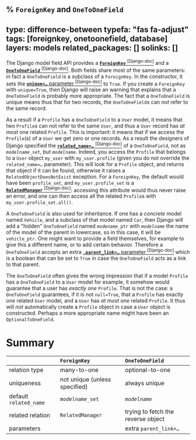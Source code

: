 % `ForeignKey` and `OneToOneField`
---
type: difference-between
typefa: "fas fa-adjust"
tags: [foreignkey, onetoonefield, database]
layers: models
related_packages: []
solinks: []
---

The Django model field API provides a [**`ForeignKey`**&nbsp;<sup>[Django-doc]</sup>](https://docs.djangoproject.com/en/dev/ref/models/fields/#foreignkey) and a [**`OneToOneField`**&nbsp;<sup>[Django-doc]</sup>](https://docs.djangoproject.com/en/dev/ref/models/fields/#django.db.models.OneToOneField). Both fields share most of the same parameters: in fact a `OneToOneField` is a subclass of a `ForeignKey`. In the constructor, it sets the [**<code>unique=&hellip;</code>** parameter&nbsp;<sup>[Django-doc]</sup>](https://docs.djangoproject.com/en/dev/ref/models/fields/#unique) to `True`. If you create a `ForeignKey` with `unique=True`, then Django will raise an warning that explains that a `OneToOneField` is probably more appropriate. The fact that a `OneToOneField` is unique means thus that for two records, the `OneToOneField`s can *not* refer to the same record.

As a result if a `Profile` has a `OneToOneField` to a `User` model, it means that two `Profile`s can not refer to the same `User`, and thus a `User` record has *at most* one related `Profile`. This is important: it means that if we access the `Profile`(s) of a `User` we get zero or one records. As a result the designers of Django specified the [**<code>related_name=&hellip;</code>**&nbsp;<sup>[Django-doc]</sup>](https://docs.djangoproject.com/en/dev/ref/models/fields/#django.db.models.ForeignKey.related_name) of a `OneToOneField`, not as <code><i>modelname</i>_set</code>, but <code><i>modelname</i></code>. Indeed, you access the `Profile` that belongs to a `User` object `my_user` with `my_user.profile` (given you do not override the <code>related_name=&hellip;</code> parameter). This will look for a `Profile` object, and returns that object if it can be found, otherwise it raises a `RelatedObjectDoesNotExist` exception. For a `ForeignKey`, the default would have been `profile_set`, and `my_user.profile_set` is a [**`RelatedManager`**&nbsp;<sup>[Django-doc]</sup>](https://docs.djangoproject.com/en/dev/ref/models/relations/#django.db.models.fields.related.RelatedManager): accessing this attribute would thus never raise an error, and one can then access all the related `Profile`s with `my_user.profile_set.all()`.

A `OneToOneField` is also used for inheritance. If one has a *concrete* model named `Vehicle`, and a subclass of that model named `Car`, then Django will add a "hidden" `OneToOneField` named <code><i>modename</i>_ptr</code> with <code><i>modelname</i></code> the name of the model of the parent in lowercase, so in this case, it will be <code>vehicle_ptr</code>. One might want to provide a field themselves, for example to give this a different name, or to add certain behavior. Therefore a `OneToOneField` accepts an extra [**<code>.parent_link=&hellip;</code>** parameter&nbsp;<sup>[Django-doc]</sup>](https://docs.djangoproject.com/en/dev/ref/models/fields/#django.db.models.OneToOneField.parent_link) which is a boolean that can be set to `True` in case the `OneToOneField` acts as a link to that parent.

The `OneToOneField` often gives the wrong impression that if a model `Profile` has a `OneToOneField` to a `User` model for example, it somehow would guarantee that a user has *exactly one* `Profile`. That is not the case: a `OneToOneField` guarantees, if it is not `null=True`, that a `Profile` has exactly *one* related `User` model, and a `User` has *at most one* related `Profile`. It thus will *not* automatically create a `Profile` object in case a `User` object is constructed. Perhaps a more appropriate name might have been an `OptionalToOneField`.


# Summary

|    | `ForeignKey` | `OneToOneField`
|:-- |:--  |:--
| relation type | many-to-one | optional-to-one
| uniqueness | not unique (unless specified) | always unique
| default `related_name` | <code><i>modelname</i>_set</code> | <code><i>modelname</i></code>
| related relation | `RelatedManager` | trying to fetch the reverse object
| parameters | | extra <code>parent_link=&hellip;</code>
